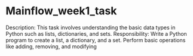 # Mainflow_week1_task
Description: This task involves understanding the basic data types in Python such as lists, dictionaries, and sets. Responsibility: Write a Python program to create a list, a dictionary, and a set. Perform basic operations like adding, removing, and modifying
